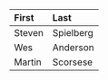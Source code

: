 | First   | Last      |
|:--------|:----------|
| Steven  | Spielberg |
| Wes     | Anderson  |
| Martin  | Scorsese  |
